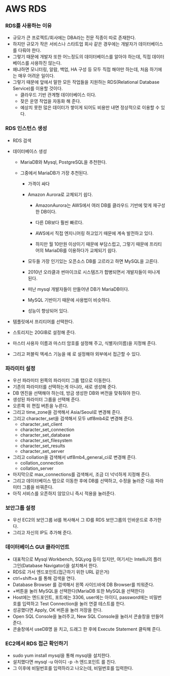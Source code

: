 # AWS RDS

### RDS를 사용하는 이유

- 규모가 큰 프로젝트/회사에는 DBA라는 전문 직종이 따로 존재한다.
- 하지만 규모가 작은 서비스나 스타트업 회사 같은 경우에는 개발자가 데이터베이스를 다뤄야 한다.
- 그렇기 때문에 개발자 또한 어느정도의 데이터베이스를 알아야 하는데, 직접 데이터베이스를 사용하진 않는다.
- 왜냐하면 모니터링, 알람, 백업, HA 구성 등 모두 직접 해야만 하는데, 처음 하기에는 매우 어려운 일이다.
- 그렇기 때문에 앞에서 말한 모든 작업들을 지원하는 RDS(Relational Database Service)를 이용할 것이다.
  -  클라우드 기반 관계형 데이터베이스 이다.
  - 잦은 운영 작업을 자동화 해 준다.
  - 예상치 못한 많은 데이터가 쌓이게 되어도 비용만 내면 정상적으로 이용할 수 있다.

### RDS 인스턴스 생성

- RDS 검색

- 데이터베이스 생성

  - MariaDB와 Mysql, PostgreSQL을 추천한다.

  - 그중에서 MariaDB가 가장 추천된다.

    - 가격이 싸다

    - Amazon Aurora로 교체되기 쉽다.

      - AmazonAurora는 AWS에서 여러 DB를 클라우드 기반에 맞게 재구성한 DB이다.

      - 다른 DB보다 훨씬 빠르다.
      - AWS에서 직접 엔지니어링 하고있기 때문에 계속 발전하고 있다.
      - 하지만 월 10만원 이상이기 때문에 부담스럽고, 그렇기 때문에 프리티어의 MariaDB를 이용하다가 교체되기 쉽다.

    - 모두들 가장 인기있는 오픈소스 DB를 고르라고 하면 MySQL을 고른다.

    - 2010년 오라클과 썬마이크로 시스템즈가 합병되면서 개발자들이 떠나게 된다.

    - 떠난 mysql 개발자들이 만들어낸 DB가 MariaDB이다.

    -  MySQL 기반이기 때문에 사용법이 비슷하다.

    - 성능이 향상되어 있다.

- 템플릿에서 프리티어를 선택한다.

- 스토리지는 20GIB로 설정해 준다.

- 마스터 사용자 이름과 마스터 암호를 설정해 주고, 식별자(이름)을 지정해 준다.

- 그리고 퍼블릭 엑세스 기능을 예 로 설정해야 외부에서 접근할 수 있다.

### 파라미터 설정

- 우선 파라미터 왼쪽의 파라미터 그룹 탭으로 이동한다.
- 기존의 파라미터를 선택하는게 아니라, 새로 생성해 준다.
- DB 엔진을 선택해야 하는데, 방금 생성한 DB와 버전을 맞춰줘야 한다.
- 생성된 파라미터 그룹을 선택해 준다.
- 오른쪽 위 편집 버튼을 누른다.
- 그리고 time_zone을 검색해서 Asia/Seoul로 변경해 준다.
- 그리고 character_set을 검색해서 모두 utf8mb4로 변경해 준다.
  - character_set_client
  - character_set_connection
  - character_set_database
  - character_set_filesystem
  - character_set_results
  - character_set_server
- 그리고 collation을 검색해서 utf8mb4_general_ci로 변경해 준다.
  - collation_connection
  - collation_server
- 마지막으로 max_connections를 검색해서, 조금 더 넉넉하게 지정해 준다.
- 그리고 데이터베이스 탭으로 이동한 후에 DB를 선택하고, 수정을 눌러준 다음 파라미터 그룹을 바꿔준다.
- 아직 서비스를 오픈하지 않았으니 즉시 적용을 눌러준다.

### 보안그룹 설정

- 우선 EC2의 보안그룹 id를 복사해서 그 ID를 RDS 보안그룹의 인바운드로 추가한다.
- 그리고 자신의 IP도 추가해 준다.

### 데이터베이스 GUI 클라이언트

- 대표적으로 Mysql Workbench, SQLyog 등이 있지만, 여기서는 IntelliJ의 플러그인(Database Navigator)을 설치해서 한다.
- RDS로 가서 엔드포인트(접근하기 위한 URL 같은거)
- ctrl+shift+a 를 통해 검색을 연다.
- Database Browser 를 검색해서 왼쪽 사이드바에 DB Browser를 띄워준다.
- \+버튼을 눌러 MySQL을 선택한다(MariaDB 또한 MySQL을 선택한다)
- Host에는 엔드포인트, 포트에는 3306, user에는 아이디, password에는 비밀번호를 입력하고 Test Connection을 눌러 연결 테스트를 한다.
- 성공했다면 Apply, OK 버튼을 눌러 저장을 한다.
- Open SQL Console을 눌러주고, New SQL Console을 눌러서 콘솔창을 만들어 준다.
- 콘솔창에서 useDB명 을 치고, 드래그 한 후에 Execute Statement 클릭해 준다.

### EC2에서 RDS 접근 확인하기

- sudo yum install mysql을 통해 mysql을 설치한다.
- 설치했다면 mysql -u 아이디 -p -h 엔드포인트 를 친다.
- 그 이후에 비밀번호를 입력하라고 나오는데, 비밀번호를 입력한다.